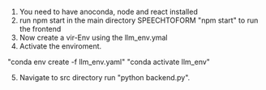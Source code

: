 1. You need to have anoconda, node and react installed
2. run npm start in the main directory SPEECHTOFORM "npm start" to run the frontend
3. Now create a vir-Env using the llm_env.ymal 
4. Activate the enviroment.

"conda env create -f llm_env.yaml"
"conda activate llm_env"


5. Navigate to src directory run "python backend.py".
 




